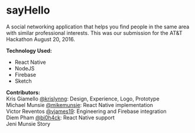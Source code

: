 # sayHello
A social networking application that helps you find people in the same area with similar professional interests. This was our submission for the AT&amp;T Hackathon August 20, 2016.

<b>Technology Used:</b>
- React Native
- NodeJS
- Firebase
- Sketch

<b>Contributors:</b>
<br/>
Kris Giamello <a href="https://github.com/vjames19">@krislynng</a>: Design, Experience, Logo, Prototype
<br/>
Michael Munsie <a href="https://github.com/mikemunsie">@mikemunsie</a>: React Native implementation
<br/>
Victor Reventos <a href="https://github.com/vjames19">@vjames19</a>: Engineering and Firebase integration 
<br/>
Diem Pham <a href="https://github.com/bi0h4ck">@bi0h4ck</a>: React Native support
<br/>
Jeni Munsie Story
